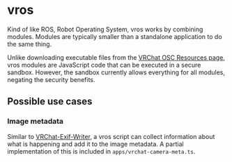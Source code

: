 # vros

Kind of like ROS, Robot Operating System, vros works by combining modules. Modules are typically smaller than a standalone application to do the same thing.

Unlike downloading executable files from the [VRChat OSC Resources page], vros modules are JavaScript code that can be executed in a secure sandbox. However, the sandbox currently allows everything for all modules, negating the security benefits.

[VRChat OSC Resources page]: https://docs.vrchat.com/docs/osc-resources

## Possible use cases

### Image metadata

Similar to [VRChat-Exif-Writer], a vros script can collect information about what is happening and add it to the image metadata. A partial implementation of this is included in `apps/vrchat-camera-meta.ts`.

[VRChat-Exif-Writer]: https://github.com/m-hayabusa/VRChat-Exif-Writer
